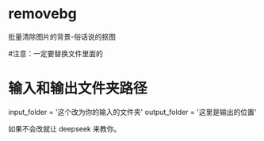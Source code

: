 # removebg
批量清除图片的背景-俗话说的抠图

#注意：一定要替换文件里面的

# 输入和输出文件夹路径
input_folder = '这个改为你的输入的文件夹'
output_folder = '这里是输出的位置'

如果不会改就让 deepseek 来教你。
